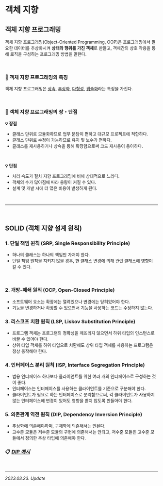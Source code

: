 # 객체 지향

## 객체 지향 프로그래밍

객체 지향 프로그래밍(Object-Oriented Programming, OOP)은 프로그래밍에서 필요한 데이터를 추상화시켜 **상태와 행위를 가진 객체**로 만들고, 객체간의 상호 작용을 통해 로직을 구성하는 프로그래밍 방법을 말한다.

<br>

### 🔸 객체 지향 프로그래밍의 특징

객체 지향 프로그래밍은 [상속](./JAVA_Inheritance.md), [추상화](./JAVA_Abstraction.md), [다형성](./JAVA_Polymorphism.md), [캡슐화](./JAVA_Encapsulation.md)라는 특징을 가진다.

<br>

### 🔸 객체 지향 프로그래밍의 장・단점

**💡 장점**

- 클래스 단위로 모듈화하므로 업무 분담이 편하고 대규모 프로젝트에 적합하다.
- 클래스 단위로 수정이 가능하므로 유지 및 보수가 편하다.
- 클래스를 재사용하거나 상속을 통해 확장함으로써 코드 재사용이 용이하다.

<br>

**💡 단점**

- 처리 속도가 절차 지향 프로그래밍에 비해 상대적으로 느리다.
- 객체의 수가 많아짐에 따라 용량이 커질 수 있다.
- 설계 및 개발 시에 더 많은 비용이 발생하게 된다.

<br>

***

<br>

## SOLID (객체 지향 설계 원칙)

### 1. 단일 책임 원칙 (SRP, Single Responsibility Principle)

- 하나의 클래스는 하나의 책임만 가져야 한다.
- 단일 책임 원칙을 지키지 않을 경우, 한 클래스 변경에 의해 관련 클래스에 영향이 갈 수 있다.

<br>

### 2. 개방-폐쇄 원칙 (OCP, Open-Closed Principle)

- 소프트웨어 요소는 확장에는 열려있으나 변경에는 닫혀있어야 한다.
- 기능을 변경하거나 확장할 수 있으면서 기능을 사용하는 코드는 수정하지 않는다.

### 3. 리스코프 치환 원칙 (LSP, Liskov Substitution Principle)

- 프로그램 객체는 프로그램의 정확성을 깨뜨리지 않으면서 하위 타입의 인스턴스로 바꿀 수 있어야 한다.
- 상위 타입 객체를 하위 타입으로 치환해도 상위 타입 객체를 사용하는 프로그램은 정상 동작해야 한다.

### 4. 인터페이스 분리 원칙 (ISP, Interface Segregation Principle)

- 범용 인터페이스 하나보다 클라이언트를 위한 여러 개의 인터페이스로 구성하는 것이 좋다.
- 인터페이스는 인터페이스를 사용하는 클라이언트를 기준으로 구분해야 한다.
- 클라이언트가 필요로 하는 인터페이스로 분리함으로써, 각 클라이언트가 사용하지 않는 인터페이스에 변경이 있어도 영향을 받지 않도록 만들어야 한다.

### 5. 의존관계 역전 원칙 (DIP, Dependency Inversion Principle)

- 추상화에 의존해야하며, 구체화에 의존해서는 안된다.
- 고수준 모듈은 저수준 모듈의 구현에 의존해서는 안되고, 저수준 모듈은 고수준 모듈에서 정의한 추상 타입에 의존해야 한다.

### 📋 [***DIP 예시***](https://4z7l.github.io/2021/06/18/SOLID_DIP.html)

<br>

***

_2023.03.23. Update_